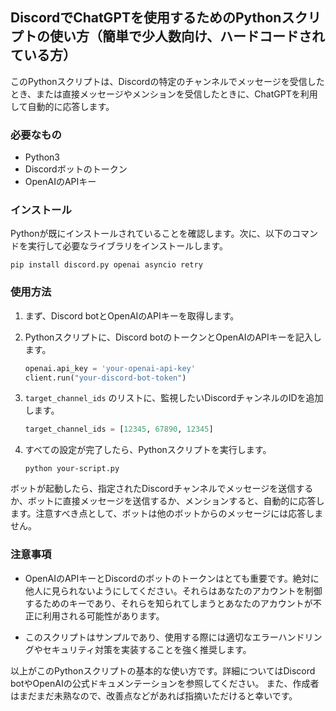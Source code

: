 ## DiscordでChatGPTを使用するためのPythonスクリプトの使い方（簡単で少人数向け、ハードコードされている方）

このPythonスクリプトは、Discordの特定のチャンネルでメッセージを受信したとき、または直接メッセージやメンションを受信したときに、ChatGPTを利用して自動的に応答します。

### 必要なもの
- Python3
- Discordボットのトークン
- OpenAIのAPIキー

### インストール

Pythonが既にインストールされていることを確認します。次に、以下のコマンドを実行して必要なライブラリをインストールします。

```
pip install discord.py openai asyncio retry
```

### 使用方法

1. まず、Discord botとOpenAIのAPIキーを取得します。

2. Pythonスクリプトに、Discord botのトークンとOpenAIのAPIキーを記入します。

   ```python
   openai.api_key = 'your-openai-api-key' 
   client.run("your-discord-bot-token")
   ```

3. `target_channel_ids` のリストに、監視したいDiscordチャンネルのIDを追加します。

   ```python
   target_channel_ids = [12345, 67890, 12345]
   ```

4. すべての設定が完了したら、Pythonスクリプトを実行します。

   ```
   python your-script.py
   ```

ボットが起動したら、指定されたDiscordチャンネルでメッセージを送信するか、ボットに直接メッセージを送信するか、メンションすると、自動的に応答します。注意すべき点として、ボットは他のボットからのメッセージには応答しません。

### 注意事項

- OpenAIのAPIキーとDiscordのボットのトークンはとても重要です。絶対に他人に見られないようにしてください。それらはあなたのアカウントを制御するためのキーであり、それらを知られてしまうとあなたのアカウントが不正に利用される可能性があります。

- このスクリプトはサンプルであり、使用する際には適切なエラーハンドリングやセキュリティ対策を実装することを強く推奨します。

以上がこのPythonスクリプトの基本的な使い方です。詳細についてはDiscord botやOpenAIの公式ドキュメンテーションを参照してください。
また、作成者はまだまだ未熟なので、改善点などがあれば指摘いただけると幸いです。

